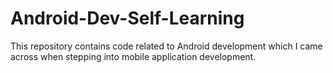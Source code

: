 # Android-Dev-Self-Learning
This repository contains code related to Android development which I came across when stepping into mobile application development.
